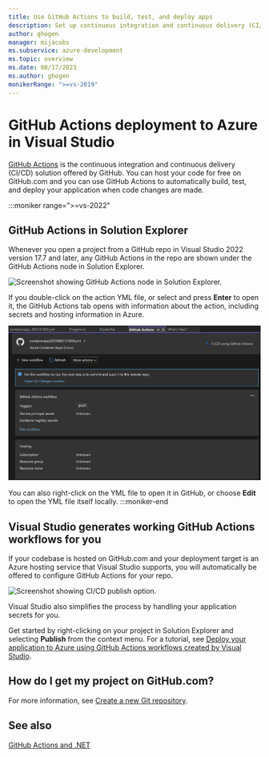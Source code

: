 ```yaml
---
title: Use GitHub Actions to build, test, and deploy apps
description: Set up continuous integration and continuous delivery (CI/CD) deployment to Azure by using GitHub Actions in Visual Studio in Windows.
author: ghogen
manager: mijacobs
ms.subservice: azure-development
ms.topic: overview
ms.date: 08/17/2023
ms.author: ghogen
monikerRange: ">=vs-2019"
---
```


# GitHub Actions deployment to Azure in Visual Studio

[GitHub Actions](https://github.com/features/actions) is the continuous integration and continuous delivery (CI/CD) solution offered by GitHub. You can host your code for free on GitHub.com and you can use GitHub Actions to automatically build, test, and deploy your application when code changes are made.

:::moniker range=">=vs-2022"

## GitHub Actions in Solution Explorer

Whenever you open a project from a GitHub repo in Visual Studio 2022 version 17.7 and later, any GitHub Actions in the repo are shown under the GitHub Actions node in Solution Explorer.

![Screenshot showing GitHub Actions node in Solution Explorer.](./media/overview-azure-integration/github-actions-in-solution-explorer.png)

If you double-click on the action YML file, or select and press **Enter** to open it, the GitHub Actions tab opens with information about the action, including secrets and hosting information in Azure.

![Screenshot of GitHub Actions tab.](./media/overview-azure-integration/github-actions-tab.png)

You can also right-click on the YML file to open it in GitHub, or choose **Edit** to open the YML file itself locally.
:::moniker-end

## Visual Studio generates working GitHub Actions workflows for you

If your codebase is hosted on GitHub.com and your deployment target is an Azure hosting service that Visual Studio supports, you will automatically be offered to configure GitHub Actions for your repo.

![Screenshot showing CI/CD publish option.](./media/github-actions-deployment-mode.png)

Visual Studio also simplifies the process by handling your application secrets for you.

Get started by right-clicking on your project in Solution Explorer and selecting **Publish** from the context menu. For a tutorial, see [Deploy your application to Azure using GitHub Actions workflows created by Visual Studio](/visualstudio/azure/azure-deployment-using-github-actions).

## How do I get my project on GitHub.com?

For more information, see [Create a new Git repository](../version-control/git-with-visual-studio.md?view=vs-2019&preserve-view=true#create-a-new-git-repository-in-visual-studio-2019).

## See also

[GitHub Actions and .NET](/dotnet/devops/github-actions-overview)
